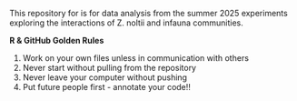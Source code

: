 This repository for is for data analysis from the summer 2025 experiments exploring the interactions of Z. noltii and infauna communities. 

**R & GitHub Golden Rules**

1) Work on your own files unless in communication with others
2) Never start without pulling from the repository
3) Never leave your computer without pushing
4) Put future people first - annotate your code!! 

